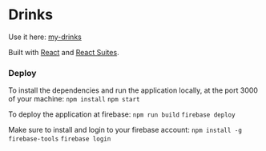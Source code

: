 # Drinks

Use it here: [my-drinks](my-drinks.firebase.com)

Built with [React](https://reactjs.org/) and [React Suites](https://rsuitejs.com/).

### Deploy

To install the dependencies and run the application locally, at the port 3000 of your machine:
`npm install`
`npm start`

To deploy the application at firebase:
`npm run build`
`firebase deploy`

Make sure to install and login to your firebase account:
`npm install -g firebase-tools`
`firebase login`